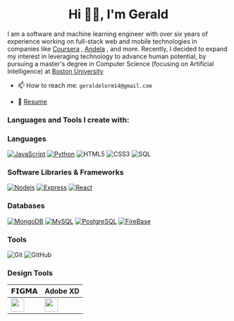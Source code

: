 <h1 align="center">Hi 👋🏼, I'm Gerald</h1>
I am a software and machine learning engineer with over six years of experience working on full-stack web  and mobile technologies in companies like <a href="https://www.coursera.org/" rel="noopener" target="_blank">Coursera</a> , <a href="https://www.andela.com/" rel="noopener" target="_blank">Andela</a> , and more. Recently, I decided to expand my interest in leveraging technology to advance human potential, by pursuing a master's degree in Computer Science (focusing on Artificial Intelligence) at <a href="https://www.bu.edu/" rel="noopener" target="_blank">Boston University</a></h3>



- 📫 How to reach me: `geraldelorm14@gmail.com`

- 📄 [Resume](https://docs.google.com/document/d/1XtlS6mGDNBKPTBHRoGBJU2gkk2swU5ZeAlG6h6YYDh4/edit)

<h3 align="left">Languages and Tools I create with:</h3>

### Languages

[![JavaScript](https://img.shields.io/badge/-JavaScript-000?style=flat-square&logo=JavaScript&logoColor=ddc508)](https://github.com/adamalston?tab=repositories&q=&type=&language=javascript)
[![Python](https://img.shields.io/badge/-Python-000?style=flat-square&logo=python)](https://github.com/adamalston?tab=repositories&q=&type=&language=python)
![HTML5](https://img.shields.io/badge/-HTML5-E34F26?style=flat-square&logo=html5&logoColor=white)
![CSS3](https://img.shields.io/badge/-CSS3-1572B6?style=flat-square&logo=css3)
![SQL](https://img.shields.io/badge/-SQL-fff?style=flat-square&logo=MySQL&logoColor=4479A1)

### Software Libraries & Frameworks

[![Nodejs](https://img.shields.io/badge/-Nodejs-black?style=flat-square&logo=Node.js)](https://nodejs.org)
[![Express](https://img.shields.io/badge/-Express-eee?style=flat-square&logo=express)](https://expressjs.com/)
[![React](https://img.shields.io/badge/-React-black?style=flat-square&logo=React)](https://Reactjs.org)


### Databases
[![MongoDB](https://img.shields.io/badge/-MongoDB-47A248?style=flat-square&logo=MongoDB&logoColor=ffffff)](https://www.mongodb.com/)
[![MySQL](https://img.shields.io/badge/-MySQL-4479A1?style=flat-square&logo=MySQL&logoColor=ffffff)](https://www.mysql.com/)
[![PostgreSQL](https://img.shields.io/badge/-PostgreSQL-336791?style=flat-square&logo=Postgresql&logoColor=ffffff)](https://www.postgresql.org/)
[![FireBase](https://img.shields.io/badge/-Firebase-fff?style=flat-square&logo=firebase)](https://firebase.google.com/)


### Tools
![Git](https://img.shields.io/badge/-Git-black?style=flat-square&logo=git)
![GitHub](https://img.shields.io/badge/-GitHub-181717?style=flat-square&logo=github)

### Design Tools
| 𝗙𝗜𝗚𝗠𝗔 | Adobe XD |
| ------------- | ------------- |
| <img height="30px" src="https://cdn.svgporn.com/logos/figma.svg"> | <img height="30px" src="https://cdn.svgporn.com/logos/adobe.svg"> |


<!-- ![Profile views](https://gpvc.arturio.dev/temilaj) -->

<!-- <br />
<br />
<p><img align="left" src="https://github-readme-stats.vercel.app/api/top-langs?username=temilaj&show_icons=true&locale=en&layout=compact" alt="temilaj" /></p>

<p>&nbsp;<img align="center" src="https://github-readme-stats.vercel.app/api?username=geraldelorm&show_icons=true&locale=en" alt="geraldelorm" /></p> -->
